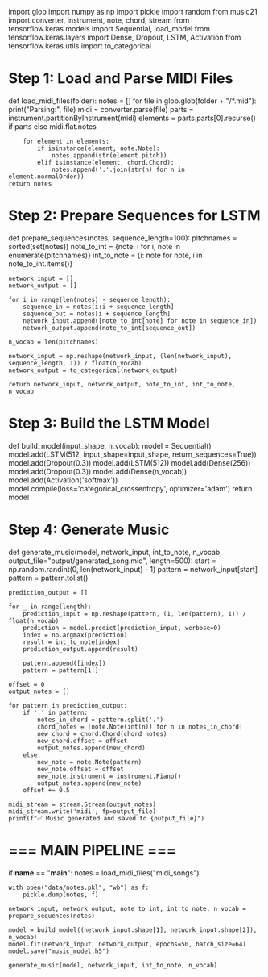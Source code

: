 import glob
import numpy as np
import pickle
import random
from music21 import converter, instrument, note, chord, stream
from tensorflow.keras.models import Sequential, load_model
from tensorflow.keras.layers import Dense, Dropout, LSTM, Activation
from tensorflow.keras.utils import to_categorical

# Step 1: Load and Parse MIDI Files
def load_midi_files(folder):
    notes = []
    for file in glob.glob(folder + "/*.mid"):
        print("Parsing:", file)
        midi = converter.parse(file)
        parts = instrument.partitionByInstrument(midi)
        elements = parts.parts[0].recurse() if parts else midi.flat.notes

        for element in elements:
            if isinstance(element, note.Note):
                notes.append(str(element.pitch))
            elif isinstance(element, chord.Chord):
                notes.append('.'.join(str(n) for n in element.normalOrder))
    return notes

# Step 2: Prepare Sequences for LSTM
def prepare_sequences(notes, sequence_length=100):
    pitchnames = sorted(set(notes))
    note_to_int = {note: i for i, note in enumerate(pitchnames)}
    int_to_note = {i: note for note, i in note_to_int.items()}

    network_input = []
    network_output = []

    for i in range(len(notes) - sequence_length):
        sequence_in = notes[i:i + sequence_length]
        sequence_out = notes[i + sequence_length]
        network_input.append([note_to_int[note] for note in sequence_in])
        network_output.append(note_to_int[sequence_out])

    n_vocab = len(pitchnames)

    network_input = np.reshape(network_input, (len(network_input), sequence_length, 1)) / float(n_vocab)
    network_output = to_categorical(network_output)

    return network_input, network_output, note_to_int, int_to_note, n_vocab

# Step 3: Build the LSTM Model
def build_model(input_shape, n_vocab):
    model = Sequential()
    model.add(LSTM(512, input_shape=input_shape, return_sequences=True))
    model.add(Dropout(0.3))
    model.add(LSTM(512))
    model.add(Dense(256))
    model.add(Dropout(0.3))
    model.add(Dense(n_vocab))
    model.add(Activation('softmax'))
    model.compile(loss='categorical_crossentropy', optimizer='adam')
    return model

# Step 4: Generate Music
def generate_music(model, network_input, int_to_note, n_vocab, output_file="output/generated_song.mid", length=500):
    start = np.random.randint(0, len(network_input) - 1)
    pattern = network_input[start]
    pattern = pattern.tolist()

    prediction_output = []

    for _ in range(length):
        prediction_input = np.reshape(pattern, (1, len(pattern), 1)) / float(n_vocab)
        prediction = model.predict(prediction_input, verbose=0)
        index = np.argmax(prediction)
        result = int_to_note[index]
        prediction_output.append(result)

        pattern.append([index])
        pattern = pattern[1:]

    offset = 0
    output_notes = []

    for pattern in prediction_output:
        if '.' in pattern:
            notes_in_chord = pattern.split('.')
            chord_notes = [note.Note(int(n)) for n in notes_in_chord]
            new_chord = chord.Chord(chord_notes)
            new_chord.offset = offset
            output_notes.append(new_chord)
        else:
            new_note = note.Note(pattern)
            new_note.offset = offset
            new_note.instrument = instrument.Piano()
            output_notes.append(new_note)
        offset += 0.5

    midi_stream = stream.Stream(output_notes)
    midi_stream.write('midi', fp=output_file)
    print(f"✅ Music generated and saved to {output_file}")

# === MAIN PIPELINE === #
if __name__ == "__main__":
    notes = load_midi_files("midi_songs")

    with open("data/notes.pkl", "wb") as f:
        pickle.dump(notes, f)

    network_input, network_output, note_to_int, int_to_note, n_vocab = prepare_sequences(notes)

    model = build_model((network_input.shape[1], network_input.shape[2]), n_vocab)
    model.fit(network_input, network_output, epochs=50, batch_size=64)
    model.save("music_model.h5")

    generate_music(model, network_input, int_to_note, n_vocab)
